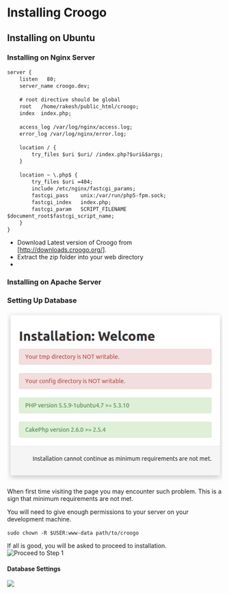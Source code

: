 # Installing Croogo

## Installing on Ubuntu

### Installing on Nginx Server

```
server {
    listen   80;
    server_name croogo.dev;

    # root directive should be global
    root   /home/rakesh/public_html/croogo;
    index  index.php;

    access_log /var/log/nginx/access.log;
    error_log /var/log/nginx/error.log;

    location / {
        try_files $uri $uri/ /index.php?$uri&$args;
    }

    location ~ \.php$ {
        try_files $uri =404;
        include /etc/nginx/fastcgi_params;
        fastcgi_pass    unix:/var/run/php5-fpm.sock;
        fastcgi_index   index.php;
        fastcgi_param   SCRIPT_FILENAME $document_root$fastcgi_script_name;
    }
}

```

- Download Latest version of Croogo from [http://downloads.croogo.org/].
- Extract the zip folder into your web directory
- 

### Installing on Apache Server

### Setting Up Database
![Croogo Minimum Requirements Error](croogo_installation_error.png)

When first time visiting the page you may encounter such problem. This is a sign that minimum requirements are not met.

You will need to give enough permissions to your server on your development machine.

```sudo chown -R $USER:www-data path/to/croogo```

If all is good, you will be asked to proceed to installation.
![Proceed to Step 1](croogo_proceed_installation.png)

#### Database Settings
![](croogo_installation_step_database.png)
